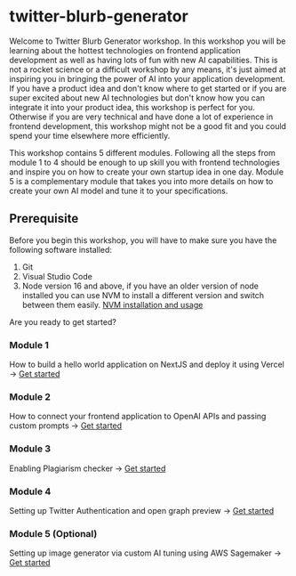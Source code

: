 # twitter-blurb-generator

Welcome to Twitter Blurb Generator workshop. In this workshop you will be learning about the hottest technologies on frontend application development as well as having lots of fun with new AI capabilities. This is not a rocket science or a difficult workshop by any means, it's just aimed at inspiring you in bringing the power of AI into your application development. If you have a product idea and don't know where to get started or if you are super excited about new AI technologies but don't know how you can integrate it into your product idea, this workshop is perfect for you. Otherwise if you are very technical and have done a lot of experience in frontend development, this workshop might not be a good fit and you could spend your time elsewhere more efficiently.

This workshop contains 5 different modules. Following all the steps from module 1 to 4 should be enough to up skill you with frontend technologies and inspire you on how to create your own startup idea in one day. Module 5 is a complementary module that takes you into more details on how to create your own AI model and tune it to your specifications.

## Prerequisite

Before you begin this workshop, you will have to make sure you have the following software installed:

1. Git
2. Visual Studio Code
3. Node version 16 and above, if you have an older version of node installed you can use NVM to install a different version and switch between them easily.
  [NVM installation and usage](https://www.freecodecamp.org/news/node-version-manager-nvm-install-guide/)

Are you ready to get started?

### Module 1

How to build a hello world application on NextJS and deploy it using Vercel ->
[Get started](/module1/index.md)

### Module 2

How to connect your frontend application to OpenAI APIs and passing custom prompts ->
[Get started](/module2/index.md)

### Module 3

Enabling Plagiarism checker ->
[Get started](/module3/index.md)

### Module 4

Setting up Twitter Authentication and open graph preview ->
[Get started](/module4/index.md)

### Module 5 (Optional)

Setting up image generator via custom AI tuning using AWS Sagemaker ->
[Get started](/module5/index.md)
